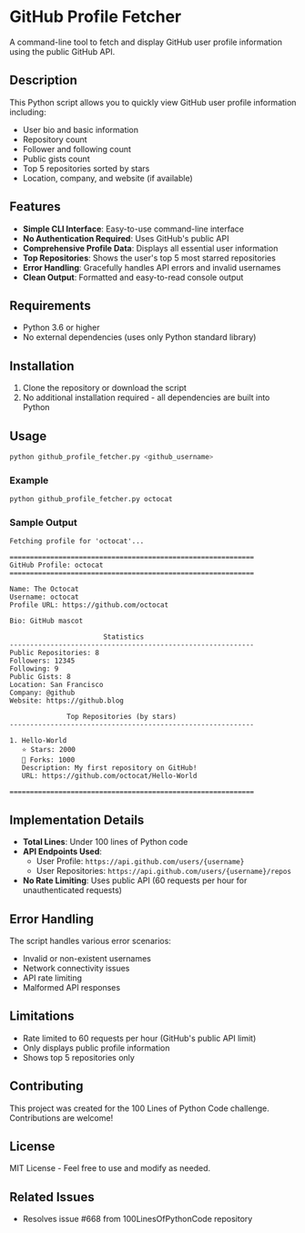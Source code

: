 # GitHub Profile Fetcher

A command-line tool to fetch and display GitHub user profile information using the public GitHub API.

## Description

This Python script allows you to quickly view GitHub user profile information including:
- User bio and basic information
- Repository count
- Follower and following count
- Public gists count
- Top 5 repositories sorted by stars
- Location, company, and website (if available)

## Features

- **Simple CLI Interface**: Easy-to-use command-line interface
- **No Authentication Required**: Uses GitHub's public API
- **Comprehensive Profile Data**: Displays all essential user information
- **Top Repositories**: Shows the user's top 5 most starred repositories
- **Error Handling**: Gracefully handles API errors and invalid usernames
- **Clean Output**: Formatted and easy-to-read console output

## Requirements

- Python 3.6 or higher
- No external dependencies (uses only Python standard library)

## Installation

1. Clone the repository or download the script
2. No additional installation required - all dependencies are built into Python

## Usage

```bash
python github_profile_fetcher.py <github_username>
```

### Example

```bash
python github_profile_fetcher.py octocat
```

### Sample Output

```
Fetching profile for 'octocat'...

============================================================
GitHub Profile: octocat
============================================================

Name: The Octocat
Username: octocat
Profile URL: https://github.com/octocat

Bio: GitHub mascot

                       Statistics                        
------------------------------------------------------------
Public Repositories: 8
Followers: 12345
Following: 9
Public Gists: 8
Location: San Francisco
Company: @github
Website: https://github.blog

              Top Repositories (by stars)                 
------------------------------------------------------------

1. Hello-World
   ⭐ Stars: 2000
   🍴 Forks: 1000
   Description: My first repository on GitHub!
   URL: https://github.com/octocat/Hello-World

============================================================
```

## Implementation Details

- **Total Lines**: Under 100 lines of Python code
- **API Endpoints Used**:
  - User Profile: `https://api.github.com/users/{username}`
  - User Repositories: `https://api.github.com/users/{username}/repos`
- **No Rate Limiting**: Uses public API (60 requests per hour for unauthenticated requests)

## Error Handling

The script handles various error scenarios:
- Invalid or non-existent usernames
- Network connectivity issues
- API rate limiting
- Malformed API responses

## Limitations

- Rate limited to 60 requests per hour (GitHub's public API limit)
- Only displays public profile information
- Shows top 5 repositories only

## Contributing

This project was created for the 100 Lines of Python Code challenge. Contributions are welcome!

## License

MIT License - Feel free to use and modify as needed.

## Related Issues

- Resolves issue #668 from 100LinesOfPythonCode repository
